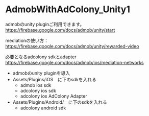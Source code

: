 # AdmobWithAdColony_Unity1

admobのunity pluginご利用できます。
https://firebase.google.com/docs/admob/unity/start

mediationの使い方：
https://firebase.google.com/docs/admob/unity/rewarded-video

必要となるadcolony sdkとadapter
https://firebase.google.com/docs/admob/ios/mediation-networks

 - admobのunity pluginを導入
 - Assets/Plugins/iOS　に下のsdkを入れる              
	- admob ios sdk
	- adcolony ios sdk
 	- adcolony ios AdColony Adapter  
 - Assets/Plugins/Android/　に下のsdkを入れる
 	- adcolony android sdk
